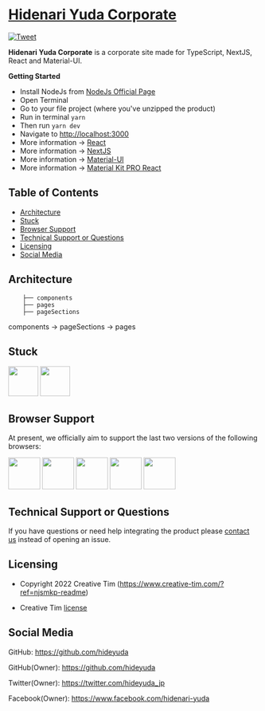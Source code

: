 # [Hidenari Yuda Corporate](https://hidenari-yuda.jp)

 [![Tweet](https://img.shields.io/twitter/url/http/shields.io.svg?style=social&logo=twitter)](https://twitter.com/share?url=https%3A%2F%2Fdemos.creative-tim.com%2Fnextjs-material-kit-pro%2Fpresentation&text=NextJS%20Material%20Kit%20PRO&via=Creative%20Tim&hashtags=nextjs%20%23hidenari-yudaInc%20%23material-ui%20%23react%20%23reactjs%20%23materialdesign)

**Hidenari Yuda Corporate** is a corporate site made for TypeScript, NextJS, React and Material-UI.

**Getting Started**

- Install NodeJs from [NodeJs Official Page](https://nodejs.org/en/?ref=hidenari-yudaInc)
- Open Terminal
- Go to your file project (where you've unzipped the product)
- Run in terminal `yarn`
- Then run `yarn dev`
- Navigate to [http://localhost:3000](http://localhost:3000)
- More information → [React](https://reactjs.org/docs/installation.html?ref=hidenari-yudaInc)
- More information → [NextJS](https://nextjs.org?ref=hidenari-yudaInc)
- More information → [Material-UI](https://material-ui.com/?ref=hidenari-yudaInc)
- More information → [Material Kit PRO React](https://www.creative-tim.com/product/nextjs-material-kit-pro?ref=njsmkp-readme)


## Table of Contents

- [Architecture](#architecture)
- [Stuck](#stuck)
- [Browser Support](#browser-support)
- [Technical Support or Questions](#technical-support-or-questions)
- [Licensing](#licensing)
- [Social Media](#social-media)

## Architecture

```
    ├── components 
    ├── pages
    ├── pageSections
```

components -> pageSections -> pages

## Stuck
[<img src="https://raw.githubusercontent.com/creativetimofficial/public-assets/master/logos/react-logo.png" width="60" height="60" />](https://www.creative-tim.com/product/material-dashboard-pro-react?ref=readme-mdpr)
[<img src="https://raw.githubusercontent.com/creativetimofficial/public-assets/master/logos/typescript.png" width="60" height="60" />](https://www.creative-tim.com/product/material-dashboard-2-pro-react-ts?ref=readme-mdpr)

## Browser Support

At present, we officially aim to support the last two versions of the following browsers:

<img src="https://s3.amazonaws.com/creativetim_bucket/github/browser/chrome.png" width="64" height="64"> <img src="https://s3.amazonaws.com/creativetim_bucket/github/browser/firefox.png" width="64" height="64"> <img src="https://s3.amazonaws.com/creativetim_bucket/github/browser/edge.png" width="64" height="64"> <img src="https://s3.amazonaws.com/creativetim_bucket/github/browser/safari.png" width="64" height="64"> <img src="https://s3.amazonaws.com/creativetim_bucket/github/browser/opera.png" width="64" height="64">

## Technical Support or Questions

If you have questions or need help integrating the product please [contact us](https://hidenari-yuda.jp/contact) instead of opening an issue.

## Licensing

- Copyright 2022 Creative Tim (https://www.creative-tim.com/?ref=njsmkp-readme)

- Creative Tim [license](https://www.creative-tim.com/license?ref=njsmkp-readme)

## Social Media

GitHub: <https://github.com/hideyuda>

GitHub(Owner): <https://github.com/hideyuda>

Twitter(Owner): <https://twitter.com/hideyuda_jp>

Facebook(Owner): <https://www.facebook.com/hidenari-yuda>